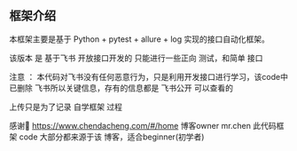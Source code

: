 ## 框架介绍

本框架主要是基于 Python + pytest + allure + log  实现的接口自动化框架。

该版本 是 基于飞书 开放接口开发的 只能进行一些正向 测试，和简单 接口

注意 ： 本代码对飞书没有任何恶意行为，只是利用开发接口进行学习，该code中 已删除 飞书所以关键信息，存有的信息都是 飞书公开 可以查看的

上传只是为了记录 自学框架 过程

感谢🙏 https://www.chendacheng.com/#/home 博客owner mr.chen
此代码框架 code 大部分都来源于该 博客，适合beginner(初学者)

